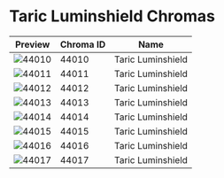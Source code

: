 # Taric Luminshield Chromas



| Preview | Chroma ID | Name |
|---------|-----------|------|
| ![44010](https://raw.communitydragon.org/latest/plugins/rcp-be-lol-game-data/global/default/v1/champion-chroma-images/44/44010.png) | 44010 | Taric Luminshield |
| ![44011](https://raw.communitydragon.org/latest/plugins/rcp-be-lol-game-data/global/default/v1/champion-chroma-images/44/44011.png) | 44011 | Taric Luminshield |
| ![44012](https://raw.communitydragon.org/latest/plugins/rcp-be-lol-game-data/global/default/v1/champion-chroma-images/44/44012.png) | 44012 | Taric Luminshield |
| ![44013](https://raw.communitydragon.org/latest/plugins/rcp-be-lol-game-data/global/default/v1/champion-chroma-images/44/44013.png) | 44013 | Taric Luminshield |
| ![44014](https://raw.communitydragon.org/latest/plugins/rcp-be-lol-game-data/global/default/v1/champion-chroma-images/44/44014.png) | 44014 | Taric Luminshield |
| ![44015](https://raw.communitydragon.org/latest/plugins/rcp-be-lol-game-data/global/default/v1/champion-chroma-images/44/44015.png) | 44015 | Taric Luminshield |
| ![44016](https://raw.communitydragon.org/latest/plugins/rcp-be-lol-game-data/global/default/v1/champion-chroma-images/44/44016.png) | 44016 | Taric Luminshield |
| ![44017](https://raw.communitydragon.org/latest/plugins/rcp-be-lol-game-data/global/default/v1/champion-chroma-images/44/44017.png) | 44017 | Taric Luminshield |